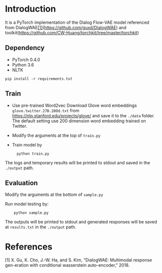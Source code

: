 # Introduction

It is a PyTorch implementation of the Dialog Flow-VAE model  referenced from DialogWAE[[1]](#1)(https://github.com/guxd/DialogWAE) and toolkit(https://github.com/CW-Huang/torchkit/tree/master/torchkit) 

## Dependency
 - PyTorch 0.4.0
 - Python 3.6
 - NLTK
 ```
 pip install -r requirements.txt
 ```

## Train
- Use pre-trained Word2vec
  Download Glove word embeddings `glove.twitter.27B.200d.txt` from https://nlp.stanford.edu/projects/glove/ and save it to the `./data` folder. The default setting use 200 dimension word embedding trained on Twitter.

- Modify the arguments at the top of `train.py`

- Train model by
  ```
    python train.py 
  ```
The logs and temporary results will be printed to stdout and saved in the `./output` path.

## Evaluation
Modify the arguments at the bottom of `sample.py`
    
Run model testing by:
```
    python sample.py
```
The outputs will be printed to stdout and generated responses will be saved at `results.txt` in the `./output` path.


# References
<a id="1">[1]</a>  X. Gu, K. Cho, J.-W. Ha, and S. Kim, “DialogWAE: Multimodal response gen-eration with conditional wasserstein auto-encoder,” 2018.
